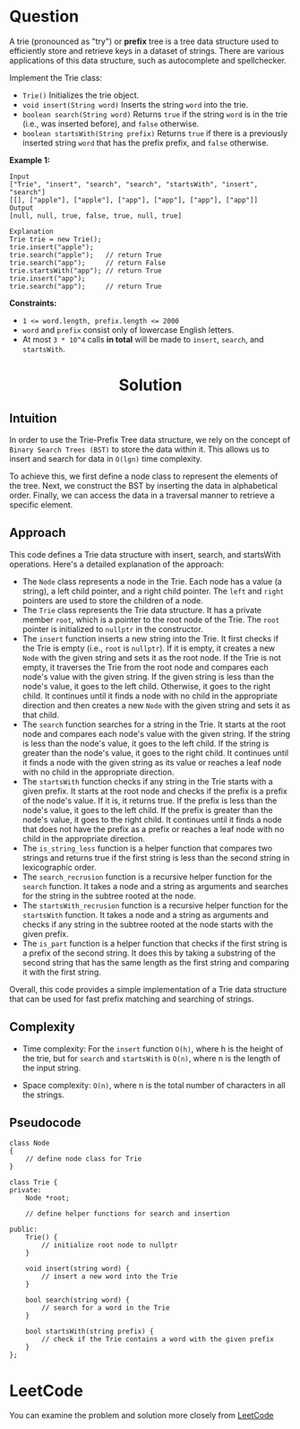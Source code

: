 # Question
A trie (pronounced as "try") or **prefix** tree is a tree data structure used to efficiently store and retrieve keys in a dataset of strings. There are various applications of this data structure, such as autocomplete and spellchecker.

Implement the Trie class:

- `Trie()` Initializes the trie object.
- `void insert(String word)` Inserts the string `word` into the trie.
- `boolean search(String word)` Returns `true` if the string `word` is in the trie (i.e., was inserted before), and `false` otherwise.
- `boolean startsWith(String prefix)` Returns `true` if there is a previously inserted string `word` that has the prefix prefix, and `false` otherwise.

**Example 1:**<br/>
```
Input
["Trie", "insert", "search", "search", "startsWith", "insert", "search"]
[[], ["apple"], ["apple"], ["app"], ["app"], ["app"], ["app"]]
Output
[null, null, true, false, true, null, true]

Explanation
Trie trie = new Trie();
trie.insert("apple");
trie.search("apple");   // return True
trie.search("app");     // return False
trie.startsWith("app"); // return True
trie.insert("app");
trie.search("app");     // return True
```
**Constraints:**

- `1 <= word.length, prefix.length <= 2000`
- `word` and `prefix` consist only of lowercase English letters.
- At most `3 * 10^4` calls **in total** will be made to `insert`, `search`, and `startsWith`.

<h1 align="center">Solution</h1>

## Intuition
In order to use the Trie-Prefix Tree data structure, we rely on the concept of `Binary Search Trees (BST)` to store the data within it. This allows us to insert and search for data in `O(lgn)` time complexity.

To achieve this, we first define a node class to represent the elements of the tree. Next, we construct the BST by inserting the data in alphabetical order. Finally, we can access the data in a traversal manner to retrieve a specific element.

## Approach
This code defines a Trie data structure with insert, search, and startsWith operations. Here's a detailed explanation of the approach:

- The `Node` class represents a node in the Trie. Each node has a value (a string), a left child pointer, and a right child pointer. The `left` and `right` pointers are used to store the children of a node.
- The `Trie` class represents the Trie data structure. It has a private member `root`, which is a pointer to the root node of the Trie. The `root` pointer is initialized to `nullptr` in the constructor.
- The `insert` function inserts a new string into the Trie. It first checks if the Trie is empty (i.e., `root` is `nullptr`). If it is empty, it creates a new `Node` with the given string and sets it as the root node. If the Trie is not empty, it traverses the Trie from the root node and compares each node's value with the given string. If the given string is less than the node's value, it goes to the left child. Otherwise, it goes to the right child. It continues until it finds a node with no child in the appropriate direction and then creates a new `Node` with the given string and sets it as that child.
- The `search` function searches for a string in the Trie. It starts at the root node and compares each node's value with the given string. If the string is less than the node's value, it goes to the left child. If the string is greater than the node's value, it goes to the right child. It continues until it finds a node with the given string as its value or reaches a leaf node with no child in the appropriate direction.
- The `startsWith` function checks if any string in the Trie starts with a given prefix. It starts at the root node and checks if the prefix is a prefix of the node's value. If it is, it returns true. If the prefix is less than the node's value, it goes to the left child. If the prefix is greater than the node's value, it goes to the right child. It continues until it finds a node that does not have the prefix as a prefix or reaches a leaf node with no child in the appropriate direction.
- The `is_string_less` function is a helper function that compares two strings and returns true if the first string is less than the second string in lexicographic order.
- The `search_recrusion` function is a recursive helper function for the `search` function. It takes a node and a string as arguments and searches for the string in the subtree rooted at the node.
- The `startsWith_recrusion` function is a recursive helper function for the `startsWith` function. It takes a node and a string as arguments and checks if any string in the subtree rooted at the node starts with the given prefix.
- The `is_part` function is a helper function that checks if the first string is a prefix of the second string. It does this by taking a substring of the second string that has the same length as the first string and comparing it with the first string.

Overall, this code provides a simple implementation of a Trie data structure that can be used for fast prefix matching and searching of strings.

## Complexity
- Time complexity:  For the `insert` function `O(h)`, where h is the height of the trie, but for `search` and `startsWith` is `O(n)`, where n is the length of the input string.

- Space complexity: `O(n)`, where n is the total number of characters in all the strings.

## Pseudocode
```
class Node
{
    // define node class for Trie
}

class Trie {
private:
    Node *root;

    // define helper functions for search and insertion

public:
    Trie() {
        // initialize root node to nullptr
    }
    
    void insert(string word) {
        // insert a new word into the Trie
    }
    
    bool search(string word) {
        // search for a word in the Trie
    }
    
    bool startsWith(string prefix) {
        // check if the Trie contains a word with the given prefix
    }
};

```

# LeetCode
You can examine the problem and solution more closely from [LeetCode](https://leetcode.com/problems/implement-trie-prefix-tree/solutions/3309347/easy-solution-using-bst-with-explanation/)